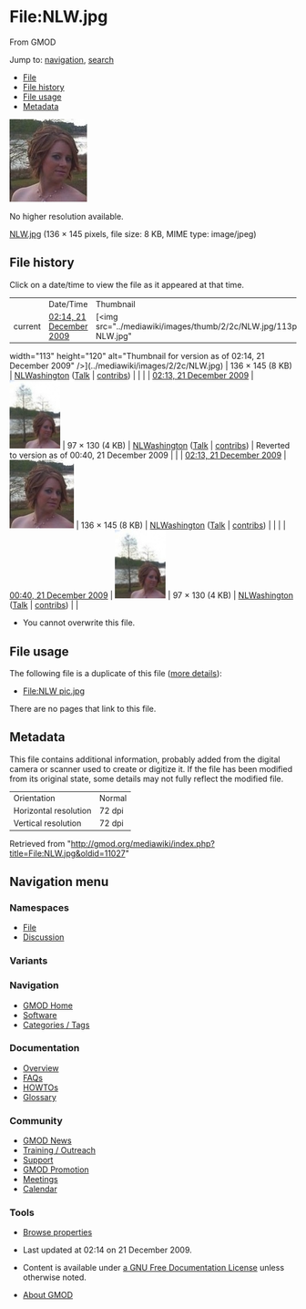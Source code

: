 <div id="mw-page-base" class="noprint">

</div>

<div id="mw-head-base" class="noprint">

</div>

<div id="content" class="mw-body" role="main">

<span id="top"></span>

<div id="mw-js-message" style="display:none;">

</div>



# <span dir="auto">File:NLW.jpg</span>

<div id="bodyContent">

<div id="siteSub">

From GMOD

</div>

<div id="contentSub">

</div>

<div id="jump-to-nav" class="mw-jump">

Jump to: [navigation](#mw-navigation), [search](#p-search)

</div>

<div id="mw-content-text">

- [File](#file)
- [File history](#filehistory)
- [File usage](#filelinks)
- [Metadata](#metadata)

<div id="file" class="fullImageLink">

[<img src="../mediawiki/images/2/2c/NLW.jpg" width="136" height="145"
alt="File:NLW.jpg" />](../mediawiki/images/2/2c/NLW.jpg)

<div class="mw-filepage-resolutioninfo">

No higher resolution available.

</div>

</div>

<div class="fullMedia">

<a href="../mediawiki/images/2/2c/NLW.jpg" class="internal"
title="NLW.jpg">NLW.jpg</a> ‎<span class="fileInfo">(136 × 145 pixels,
file size: 8 KB, MIME type: image/jpeg)</span>

</div>

<div id="mw-imagepage-content" class="mw-content-ltr" lang="en"
dir="ltr">

</div>

## File history

<div id="mw-imagepage-section-filehistory">

Click on a date/time to view the file as it appeared at that time.

|  |  |  |  |  |  |
|----|----|----|----|----|----|
|  | Date/Time | Thumbnail | Dimensions | User | Comment |
| current | [02:14, 21 December 2009](../mediawiki/images/2/2c/NLW.jpg) | [<img src="../mediawiki/images/thumb/2/2c/NLW.jpg/113px-NLW.jpg"
width="113" height="120"
alt="Thumbnail for version as of 02:14, 21 December 2009" />](../mediawiki/images/2/2c/NLW.jpg) | 136 × 145 <span style="white-space: nowrap;">(8 KB)</span> | <a href="User:NLWashington" class="mw-userlink"
title="User:NLWashington">NLWashington</a> <span style="white-space: nowrap;"> <span class="mw-usertoollinks">(<a
href="http://gmod.org/mediawiki/index.php?title=User_talk:NLWashington&amp;action=edit&amp;redlink=1"
class="new"
title="User talk:NLWashington (page does not exist)">Talk</a> \| [contribs](Special:Contributions/NLWashington "Special:Contributions/NLWashington"))</span></span> |  |
|  | [02:13, 21 December 2009](../mediawiki/images/archive/2/2c/20091221021434!NLW.jpg) | [<img
src="../mediawiki/images/thumb/archive/2/2c/20091221021434!NLW.jpg/89px-NLW.jpg"
width="89" height="120"
alt="Thumbnail for version as of 02:13, 21 December 2009" />](../mediawiki/images/archive/2/2c/20091221021434!NLW.jpg) | 97 × 130 <span style="white-space: nowrap;">(4 KB)</span> | <a href="User:NLWashington" class="mw-userlink"
title="User:NLWashington">NLWashington</a> <span style="white-space: nowrap;"> <span class="mw-usertoollinks">(<a
href="http://gmod.org/mediawiki/index.php?title=User_talk:NLWashington&amp;action=edit&amp;redlink=1"
class="new"
title="User talk:NLWashington (page does not exist)">Talk</a> \| [contribs](Special:Contributions/NLWashington "Special:Contributions/NLWashington"))</span></span> | Reverted to version as of 00:40, 21 December 2009 |
|  | [02:13, 21 December 2009](../mediawiki/images/archive/2/2c/20091221021344!NLW.jpg) | [<img
src="../mediawiki/images/thumb/archive/2/2c/20091221021344!NLW.jpg/113px-NLW.jpg"
width="113" height="120"
alt="Thumbnail for version as of 02:13, 21 December 2009" />](../mediawiki/images/archive/2/2c/20091221021344!NLW.jpg) | 136 × 145 <span style="white-space: nowrap;">(8 KB)</span> | <a href="User:NLWashington" class="mw-userlink"
title="User:NLWashington">NLWashington</a> <span style="white-space: nowrap;"> <span class="mw-usertoollinks">(<a
href="http://gmod.org/mediawiki/index.php?title=User_talk:NLWashington&amp;action=edit&amp;redlink=1"
class="new"
title="User talk:NLWashington (page does not exist)">Talk</a> \| [contribs](Special:Contributions/NLWashington "Special:Contributions/NLWashington"))</span></span> |  |
|  | [00:40, 21 December 2009](../mediawiki/images/archive/2/2c/20091221021326!NLW.jpg) | [<img
src="../mediawiki/images/thumb/archive/2/2c/20091221021326!NLW.jpg/89px-NLW.jpg"
width="89" height="120"
alt="Thumbnail for version as of 00:40, 21 December 2009" />](../mediawiki/images/archive/2/2c/20091221021326!NLW.jpg) | 97 × 130 <span style="white-space: nowrap;">(4 KB)</span> | <a href="User:NLWashington" class="mw-userlink"
title="User:NLWashington">NLWashington</a> <span style="white-space: nowrap;"> <span class="mw-usertoollinks">(<a
href="http://gmod.org/mediawiki/index.php?title=User_talk:NLWashington&amp;action=edit&amp;redlink=1"
class="new"
title="User talk:NLWashington (page does not exist)">Talk</a> \| [contribs](Special:Contributions/NLWashington "Special:Contributions/NLWashington"))</span></span> |  |

</div>

- <span id="mw-imagepage-upload-disallowed">You cannot overwrite this
  file.</span>

## File usage

<div id="mw-imagepage-section-duplicates">

The following file is a duplicate of this file ([more
details](Special:FileDuplicateSearch/NLW.jpg "Special:FileDuplicateSearch/NLW.jpg")):

- [File:NLW pic.jpg](File:NLW_pic.jpg "File:NLW pic.jpg")

</div>

<div id="mw-imagepage-nolinkstoimage">

There are no pages that link to this file.

</div>

## Metadata

<div class="mw-imagepage-section-metadata">

This file contains additional information, probably added from the
digital camera or scanner used to create or digitize it. If the file has
been modified from its original state, some details may not fully
reflect the modified file.

|                       |        |
|-----------------------|--------|
| Orientation           | Normal |
| Horizontal resolution | 72 dpi |
| Vertical resolution   | 72 dpi |

</div>

</div>

<div class="printfooter">

Retrieved from
"<http://gmod.org/mediawiki/index.php?title=File:NLW.jpg&oldid=11027>"

</div>

<div id="catlinks" class="catlinks catlinks-allhidden">

</div>

<div class="visualClear">

</div>

</div>

</div>

<div id="mw-navigation">

## Navigation menu

<div id="mw-head">



<div id="left-navigation">

<div id="p-namespaces" class="vectorTabs" role="navigation"
aria-labelledby="p-namespaces-label">

### Namespaces

- <span id="ca-nstab-image"><a href="File:NLW.jpg" accesskey="c"
  title="View the file page [c]">File</a></span>
- <span id="ca-talk"><a
  href="http://gmod.org/mediawiki/index.php?title=File_talk:NLW.jpg&amp;action=edit&amp;redlink=1"
  accesskey="t"
  title="Discussion about the content page [t]">Discussion</a></span>

</div>

<div id="p-variants" class="vectorMenu emptyPortlet" role="navigation"
aria-labelledby="p-variants-label">

### 

### Variants[](#)

<div class="menu">

</div>

</div>

</div>





</div>

</div>

</div>

<div id="mw-panel">

<div id="p-logo" role="banner">

<a href="Main_Page"
style="background-image: url(../images/GMOD-cogs.png);"
title="Visit the main page"></a>

</div>

<div id="p-Navigation" class="portal" role="navigation"
aria-labelledby="p-Navigation-label">

### Navigation

<div class="body">

- <span id="n-GMOD-Home">[GMOD Home](Main_Page)</span>
- <span id="n-Software">[Software](GMOD_Components)</span>
- <span id="n-Categories-.2F-Tags">[Categories /
  Tags](Categories)</span>

</div>

</div>

<div id="p-Documentation" class="portal" role="navigation"
aria-labelledby="p-Documentation-label">

### Documentation

<div class="body">

- <span id="n-Overview">[Overview](Overview)</span>
- <span id="n-FAQs">[FAQs](Category:FAQ)</span>
- <span id="n-HOWTOs">[HOWTOs](Category:HOWTO)</span>
- <span id="n-Glossary">[Glossary](Glossary)</span>

</div>

</div>

<div id="p-Community" class="portal" role="navigation"
aria-labelledby="p-Community-label">

### Community

<div class="body">

- <span id="n-GMOD-News">[GMOD News](GMOD_News)</span>
- <span id="n-Training-.2F-Outreach">[Training /
  Outreach](Training_and_Outreach)</span>
- <span id="n-Support">[Support](Support)</span>
- <span id="n-GMOD-Promotion">[GMOD Promotion](GMOD_Promotion)</span>
- <span id="n-Meetings">[Meetings](Meetings)</span>
- <span id="n-Calendar">[Calendar](Calendar)</span>

</div>

</div>

<div id="p-tb" class="portal" role="navigation"
aria-labelledby="p-tb-label">

### Tools

<div class="body">


- <span id="t-smwbrowselink"><a href="Special:Browse/File:NLW.jpg" rel="smw-browse">Browse
  properties</a></span>

</div>

</div>

</div>

</div>

<div id="footer" role="contentinfo">

- <span id="footer-info-lastmod">Last updated at 02:14 on 21 December
  2009.</span>
<!-- - <span id="footer-info-viewcount">3,666 page views.</span> -->
- <span id="footer-info-copyright">Content is available under
  <a href="http://www.gnu.org/licenses/fdl-1.3.html" class="external"
  rel="nofollow">a GNU Free Documentation License</a> unless otherwise
  noted.</span>

<!-- -->

- <span id="footer-places-about">[About
  GMOD](GMOD:About "GMOD:About")</span>

<!-- -->






</div>
